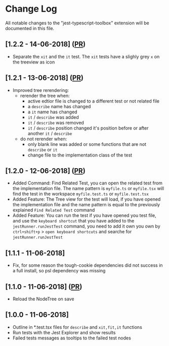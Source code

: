 # Change Log

All notable changes to the "jest-typescript-toolbox" extension will be documented in this file.

## [1.2.2 - 14-06-2018] ([PR](https://github.com/Sly321/jest-typescript-toolbox/pull/5))

- Separate the `xit` and the `it` test. The `xit` tests have a slighly grey `x` on the treeview as icon

## [1.2.1 - 13-06-2018] ([PR](https://github.com/Sly321/jest-typescript-toolbox/pull/4))

- Improved tree rerendering:
  - rerender the tree when:
    - active edtior file is changed to a different test or not related file
    - a `describe` name has changed
    - a `it` name has changed
    - `it` / `describe` was added
    - `it` / `describe` was removed
    - `it` / `describe` position changed it's position before or after another `it` / `describe`
  - do not rerender when:
    - only blank line was added or some functions that are not `describe` or `it`
    - change file to the implementation class of the test

## [1.2.0 - 12-06-2018] ([PR](https://github.com/Sly321/jest-typescript-toolbox/pull/3))

- Added Command: Find Related Test, you can open the related test from the implementation file. The name pattern is `myfile.ts` or `myfile.tsx` will find the test in the workspace `myfile.test.ts` or `myfile.test.tsx`
- Added Feature: The Tree view for the test will load, if you have opened the implementation file and the name pattern is equal to the previously explained `Find Related Test` command
- Added Feature: You can run the test if you have opened you test file, and use the `keyboard shortcut` that you have added to the `jestRunner.runJestTest` command, you need to add it own you own by `ctrl+shift+p` > `open keyboard shortcuts` and searche for `jestRunner.runJestTest`

## [1.1.1 - 11-06-2018]

- Fix, for some reason the tough-cookie dependencies did not success in a full install, so psl dependency was missing

## [1.1.0 - 11-06-2018] ([PR](https://github.com/Sly321/jest-typescript-toolbox/pull/2))

- Reload the NodeTree on save

## [1.0.0 - 11-06-2018]

- Outline in *.test.tsx files for `describe` and `xit,fit,it` functions
- Run tests with the Jest Explorer and show results
- Failed tests messages as tooltips to the failed test nodes
